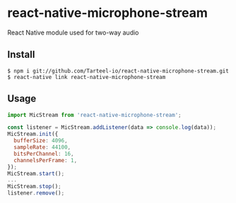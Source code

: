 # react-native-microphone-stream
React Native module used for two-way audio

## Install
```
$ npm i git://github.com/Tarteel-io/react-native-microphone-stream.git
$ react-native link react-native-microphone-stream
```

## Usage
```javascript
import MicStream from 'react-native-microphone-stream';

const listener = MicStream.addListener(data => console.log(data));
MicStream.init({
  bufferSize: 4096,
  sampleRate: 44100,
  bitsPerChannel: 16,
  channelsPerFrame: 1,
});
MicStream.start();
...
MicStream.stop();
listener.remove();
```
